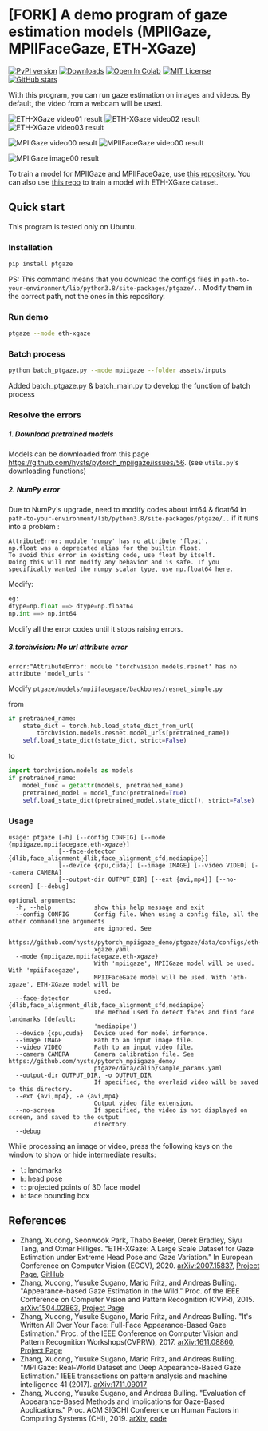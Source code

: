 # [FORK] A demo program of gaze estimation models (MPIIGaze, MPIIFaceGaze, ETH-XGaze)

[![PyPI version](https://badge.fury.io/py/ptgaze.svg)](https://pypi.org/project/ptgaze/)
[![Downloads](https://pepy.tech/badge/ptgaze)](https://pepy.tech/project/ptgaze)
[![Open In Colab](https://colab.research.google.com/assets/colab-badge.svg)](https://colab.research.google.com/github/hysts/pytorch_mpiigaze_demo/blob/master/demo.ipynb)
[![MIT License](https://img.shields.io/badge/license-MIT-green)](https://opensource.org/licenses/MIT)
[![GitHub stars](https://img.shields.io/github/stars/hysts/pytorch_mpiigaze_demo.svg?style=flat-square&logo=github&label=Stars&logoColor=white)](https://github.com/hysts/pytorch_mpiigaze_demo)

With this program, you can run gaze estimation on images and videos.
By default, the video from a webcam will be used.

![ETH-XGaze video01 result](https://raw.githubusercontent.com/hysts/pytorch_mpiigaze_demo/master/assets/results/eth-xgaze_video01.gif)
![ETH-XGaze video02 result](https://raw.githubusercontent.com/hysts/pytorch_mpiigaze_demo/master/assets/results/eth-xgaze_video02.gif)
![ETH-XGaze video03 result](https://raw.githubusercontent.com/hysts/pytorch_mpiigaze_demo/master/assets/results/eth-xgaze_video03.gif)

![MPIIGaze video00 result](https://raw.githubusercontent.com/hysts/pytorch_mpiigaze_demo/master/assets/results/mpiigaze_video00.gif)
![MPIIFaceGaze video00 result](https://raw.githubusercontent.com/hysts/pytorch_mpiigaze_demo/master/assets/results/mpiifacegaze_video00.gif)

![MPIIGaze image00 result](https://raw.githubusercontent.com/hysts/pytorch_mpiigaze_demo/master/assets/results/mpiigaze_image00.jpg)

To train a model for MPIIGaze and MPIIFaceGaze,
use [this repository](https://github.com/hysts/pytorch_mpiigaze).
You can also use [this repo](https://github.com/hysts/pl_gaze_estimation)
to train a model with ETH-XGaze dataset.

## Quick start

This program is tested only on Ubuntu.

### Installation

```bash
pip install ptgaze
```
PS: This command means that you download the configs files in `path-to-your-environment/lib/python3.8/site-packages/ptgaze/..`
    Modify them in the correct path, not the ones in this repository.
    
### Run demo

```bash
ptgaze --mode eth-xgaze
```

### Batch process

```bash
python batch_ptgaze.py --mode mpiigaze --folder assets/inputs
```
Added  batch_ptgaze.py & batch_main.py to develop the function of batch process

### Resolve the errors

##### 1. Download pretrained models
Models can be downloaded from this page https://github.com/hysts/pytorch_mpiigaze/issues/56.   (see `utils.py`'s downloading functions)

##### 2. NumPy error 
Due to NumPy's upgrade, need to modify codes about int64 & float64 in `path-to-your-environment/lib/python3.8/site-packages/ptgaze/..` if it runs into a problem :
   
```text
AttributeError: module 'numpy' has no attribute 'float'.
np.float was a deprecated alias for the builtin float. 
To avoid this error in existing code, use float by itself. 
Doing this will not modify any behavior and is safe. If you specifically wanted the numpy scalar type, use np.float64 here.
```
Modify:
```python
eg:
dtype=np.float ==> dtype=np.float64
np.int ==> np.int64
```
Modify all the error codes until it stops raising errors.

##### 3.torchvision: No url attribute error 

```text
error:"AttributeError: module 'torchvision.models.resnet' has no attribute 'model_urls'"
```
Modify `ptgaze/models/mpiifacegaze/backbones/resnet_simple.py`

from
```python
if pretrained_name:
    state_dict = torch.hub.load_state_dict_from_url(
        torchvision.models.resnet.model_urls[pretrained_name])
    self.load_state_dict(state_dict, strict=False)
```
to
```python
import torchvision.models as models
if pretrained_name:
    model_func = getattr(models, pretrained_name)
    pretrained_model = model_func(pretrained=True)
    self.load_state_dict(pretrained_model.state_dict(), strict=False)
```

### Usage


```
usage: ptgaze [-h] [--config CONFIG] [--mode {mpiigaze,mpiifacegaze,eth-xgaze}]
              [--face-detector {dlib,face_alignment_dlib,face_alignment_sfd,mediapipe}]
              [--device {cpu,cuda}] [--image IMAGE] [--video VIDEO] [--camera CAMERA]
              [--output-dir OUTPUT_DIR] [--ext {avi,mp4}] [--no-screen] [--debug]

optional arguments:
  -h, --help            show this help message and exit
  --config CONFIG       Config file. When using a config file, all the other commandline arguments
                        are ignored. See
                        https://github.com/hysts/pytorch_mpiigaze_demo/ptgaze/data/configs/eth-
                        xgaze.yaml
  --mode {mpiigaze,mpiifacegaze,eth-xgaze}
                        With 'mpiigaze', MPIIGaze model will be used. With 'mpiifacegaze',
                        MPIIFaceGaze model will be used. With 'eth-xgaze', ETH-XGaze model will be
                        used.
  --face-detector {dlib,face_alignment_dlib,face_alignment_sfd,mediapipe}
                        The method used to detect faces and find face landmarks (default:
                        'mediapipe')
  --device {cpu,cuda}   Device used for model inference.
  --image IMAGE         Path to an input image file.
  --video VIDEO         Path to an input video file.
  --camera CAMERA       Camera calibration file. See https://github.com/hysts/pytorch_mpiigaze_demo/
                        ptgaze/data/calib/sample_params.yaml
  --output-dir OUTPUT_DIR, -o OUTPUT_DIR
                        If specified, the overlaid video will be saved to this directory.
  --ext {avi,mp4}, -e {avi,mp4}
                        Output video file extension.
  --no-screen           If specified, the video is not displayed on screen, and saved to the output
                        directory.
  --debug
```

While processing an image or video, press the following keys on the window
to show or hide intermediate results:

- `l`: landmarks
- `h`: head pose
- `t`: projected points of 3D face model
- `b`: face bounding box


## References

- Zhang, Xucong, Seonwook Park, Thabo Beeler, Derek Bradley, Siyu Tang, and Otmar Hilliges. "ETH-XGaze: A Large Scale Dataset for Gaze Estimation under Extreme Head Pose and Gaze Variation." In European Conference on Computer Vision (ECCV), 2020. [arXiv:2007.15837](https://arxiv.org/abs/2007.15837), [Project Page](https://ait.ethz.ch/projects/2020/ETH-XGaze/), [GitHub](https://github.com/xucong-zhang/ETH-XGaze)
- Zhang, Xucong, Yusuke Sugano, Mario Fritz, and Andreas Bulling. "Appearance-based Gaze Estimation in the Wild." Proc. of the IEEE Conference on Computer Vision and Pattern Recognition (CVPR), 2015. [arXiv:1504.02863](https://arxiv.org/abs/1504.02863), [Project Page](https://www.mpi-inf.mpg.de/departments/computer-vision-and-multimodal-computing/research/gaze-based-human-computer-interaction/appearance-based-gaze-estimation-in-the-wild/)
- Zhang, Xucong, Yusuke Sugano, Mario Fritz, and Andreas Bulling. "It's Written All Over Your Face: Full-Face Appearance-Based Gaze Estimation." Proc. of the IEEE Conference on Computer Vision and Pattern Recognition Workshops(CVPRW), 2017. [arXiv:1611.08860](https://arxiv.org/abs/1611.08860), [Project Page](https://www.mpi-inf.mpg.de/departments/computer-vision-and-machine-learning/research/gaze-based-human-computer-interaction/its-written-all-over-your-face-full-face-appearance-based-gaze-estimation/)
- Zhang, Xucong, Yusuke Sugano, Mario Fritz, and Andreas Bulling. "MPIIGaze: Real-World Dataset and Deep Appearance-Based Gaze Estimation." IEEE transactions on pattern analysis and machine intelligence 41 (2017). [arXiv:1711.09017](https://arxiv.org/abs/1711.09017)
- Zhang, Xucong, Yusuke Sugano, and Andreas Bulling. "Evaluation of Appearance-Based Methods and Implications for Gaze-Based Applications." Proc. ACM SIGCHI Conference on Human Factors in Computing Systems (CHI), 2019. [arXiv](https://arxiv.org/abs/1901.10906), [code](https://git.hcics.simtech.uni-stuttgart.de/public-projects/opengaze)
